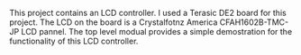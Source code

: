 This project contains an LCD controller. I used a Terasic DE2 board for this project. The LCD on the board is a Crystalfotnz America CFAH1602B-TMC-JP LCD pannel. The top level modual provides a simple demostration for the functionality of this LCD controller.
